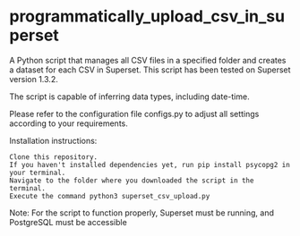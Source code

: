 # programmatically_upload_csv_in_superset

A Python script that manages all CSV files in a specified folder and creates a dataset for each CSV in Superset. This script has been tested on Superset version 1.3.2.

The script is capable of inferring data types, including date-time.

Please refer to the configuration file configs.py to adjust all settings according to your requirements.

Installation instructions:

    Clone this repository.
    If you haven't installed dependencies yet, run pip install psycopg2 in your terminal.
    Navigate to the folder where you downloaded the script in the terminal.
    Execute the command python3 superset_csv_upload.py

Note: For the script to function properly, Superset must be running, and PostgreSQL must be accessible
